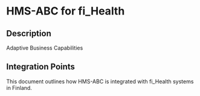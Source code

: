 # HMS-ABC for fi_Health

## Description

Adaptive Business Capabilities

## Integration Points

This document outlines how HMS-ABC is integrated with fi_Health systems in Finland.
